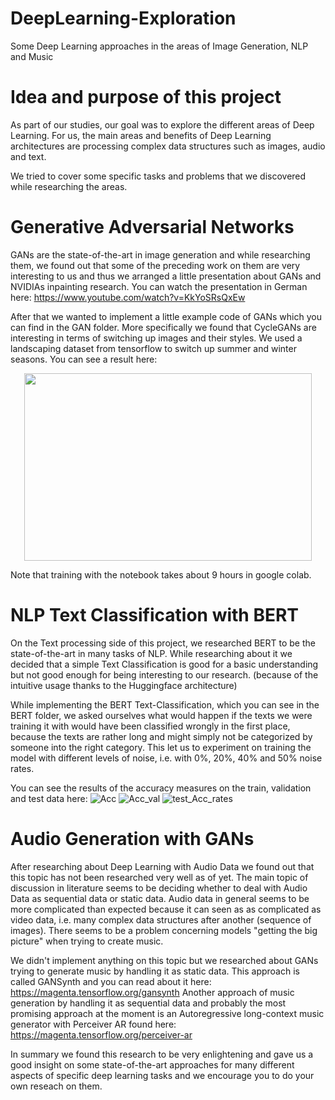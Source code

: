 # DeepLearning-Exploration
Some Deep Learning approaches in the areas of Image Generation, NLP and Music

# Idea and purpose of this project

As part of our studies, our goal was to explore the different areas of Deep Learning. For us, the main areas and benefits of Deep Learning architectures are processing  complex data structures such as images, audio and text.

We tried to cover some specific tasks and problems that we discovered while researching the areas.

# Generative Adversarial Networks
 GANs are the state-of-the-art in image generation and while researching them, we found out that some of the preceding work on them are very interesting to us and thus we arranged a little presentation about GANs and NVIDIAs inpainting research.
 You can watch the presentation in German here:
 https://www.youtube.com/watch?v=KkYoSRsQxEw
 
 After that we wanted to implement a little example code of GANs which you can find in the GAN folder. More specifically we found that CycleGANs are interesting in terms of switching up images and their styles. We used a landscaping dataset from tensorflow to switch up summer and winter seasons.
 You can see a result here:
 
<p align="center">
  <img width="460" height="300" src="https://user-images.githubusercontent.com/74551044/184554607-aba4db91-3f89-474a-aeb0-3274b513a56b.PNG">
</p>

Note that training with the notebook takes about 9 hours in google colab.


# NLP Text Classification with BERT

On the Text processing side of this project, we researched BERT to be the state-of-the-art in many tasks of NLP.
While researching about it we decided that a simple Text Classification is good for a basic understanding but not good enough for being interesting to our research. (because of the intuitive usage thanks to the Huggingface architecture)

While implementing the BERT Text-Classification, which you can see in the BERT folder, we asked ourselves what would happen if the texts we were training it with would have been classified wrongly in the first place, because the texts are rather long and might simply not be categorized by someone into the right category. This let us to experiment on training the model with different levels of noise, i.e. with 0%, 20%, 40% and 50% noise rates.

You can see the results of the accuracy measures on the train, validation and test data here:
![Acc](https://user-images.githubusercontent.com/74551044/184555330-6b36054e-11f3-4788-9282-46b7f0314dfe.PNG)
![Acc_val](https://user-images.githubusercontent.com/74551044/184555336-3e8dd989-f614-4c34-afed-a8a75a8a4b80.PNG)
![test_Acc_rates](https://user-images.githubusercontent.com/74551044/184555349-a6997b9c-d883-4030-9675-67aae3b57463.png)


# Audio Generation with GANs

After researching about Deep Learning with Audio Data we found out that this topic has not been researched very well as of yet.
The main topic of discussion in literature seems to be deciding whether to deal with Audio Data as sequential data or static data. Audio data in general seems to be more complicated than expected because it can seen as as complicated as video data, i.e. many complex data structures after another (sequence of images).
There seems to be a problem concerning models "getting the big picture" when trying to create music.

We didn't implement anything on this topic but we researched about GANs trying to generate music by handling it as static data.
This approach is called GANSynth and you can read about it here: https://magenta.tensorflow.org/gansynth
Another approach of music generation by handling it as sequential data and probably the most promising approach at the moment is an Autoregressive long-context music generator with Perceiver AR found here: https://magenta.tensorflow.org/perceiver-ar


In summary we found this research to be very enlightening and gave us a good insight on some state-of-the-art approaches for many different aspects of specific deep learning tasks and we encourage you to do your own reseach on them.
